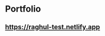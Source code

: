 <h1>Portfolio</h1>
<h2><a href="https://raghul-test.netlify.app" target="_blank">https://raghul-test.netlify.app<h2/>

